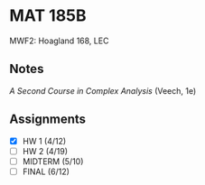 # MAT 185B
MWF2: Hoagland 168, LEC
## Notes
*A Second Course in Complex Analysis* (Veech, 1e)

## Assignments
- [x] HW 1 (4/12)
- [ ] HW 2 (4/19)
- [ ] MIDTERM (5/10)
- [ ] FINAL (6/12)